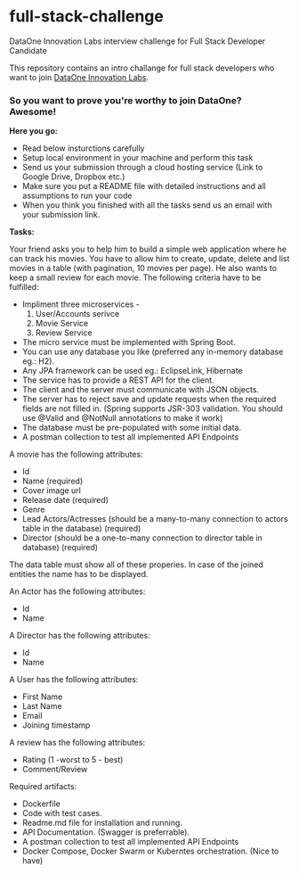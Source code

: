 # full-stack-challenge
DataOne Innovation Labs interview challenge for Full Stack Developer Candidate

This repository contains an intro challange for full stack developers who want to join [DataOne Innovation Labs](http://dataone.io).

### So you want to prove you're worthy to join DataOne? Awesome!

**Here you go:**
* Read below insturctions carefully
* Setup local environment in your machine and perform this task
* Send us your submission through a cloud hosting service (Link to Google Drive, Dropbox etc.) 
* Make sure you put a README file with detailed instructions and all assumptions to run your code
* When you think you finished with all the tasks send us an email with your submission link.

**Tasks:**

Your friend asks you to help him to build a simple web application where he can track his movies. You have to allow him to create, update, delete and list movies in a table (with pagination, 10 movies per page). He also wants to keep a small review for each movie. The following criteria have to be fulfilled:

* Impliment three microservices - 
    1. User/Accounts serivce
    2. Movie Service
    3. Review Service
* The micro service must be implemented with Spring Boot.
* You can use any database you like (preferred any in-memory database eg.: H2).
* Any JPA framework can be used eg.: EclipseLink, Hibernate
* The service has to provide a REST API for the client.
* The client and the server must communicate with JSON objects.
* The server has to reject save and update requests when the required fields are not filled in. (Spring supports JSR-303 validation. You should use @Valid and @NotNull annotations to make it work)
* The database must be pre-populated with some initial data.
* A postman collection to test all implemented API Endpoints

A movie has the following attributes:
* Id
* Name (required)
* Cover image url
* Release date (required)
* Genre
* Lead Actors/Actresses (should be a many-to-many connection to actors table in the database) (required)
* Director (should be a one-to-many connection to director table in database) (required)

The data table must show all of these properies. In case of the joined entities the name has to be displayed.

An Actor has the following attributes:
* Id
* Name

A Director has the following attributes:
* Id
* Name

A User has the following attributes:
* First Name
* Last Name
* Email 
* Joining timestamp

A review has the following attributes:

* Rating (1 -worst to 5 - best)
* Comment/Review

Required artifacts:
- Dockerfile
- Code with test cases.
- Readme.md file for installation and running.
- API Documentation. (Swagger is preferrable).
- A postman collection to test all implemented API Endpoints
- Docker Compose, Docker Swarm or Kuberntes orchestration. (Nice to have)
